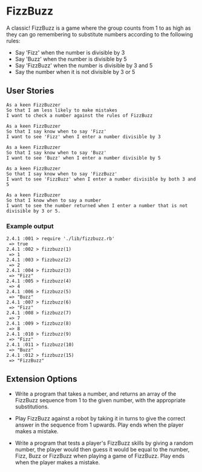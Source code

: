 # FizzBuzz

A classic! FizzBuzz is a game where the group counts from 1 to as high as they can go remembering to substitute numbers according to the following rules:

- Say 'Fizz' when the number is divisible by 3
- Say 'Buzz' when the number is divisible by 5
- Say 'FizzBuzz' when the number is divisible by 3 and 5
- Say the number when it is not divisible by 3 or 5

## User Stories

```
As a keen FizzBuzzer
So that I am less likely to make mistakes
I want to check a number against the rules of FizzBuzz
```

```
As a keen FizzBuzzer
So that I say know when to say 'Fizz'
I want to see 'Fizz' when I enter a number divisible by 3
```

```
As a keen FizzBuzzer
So that I say know when to say 'Buzz'
I want to see 'Buzz' when I enter a number divisible by 5
```

```
As a keen FizzBuzzer
So that I say know when to say 'FizzBuzz'
I want to see 'FizzBuzz' when I enter a number divisible by both 3 and 5
```

```
As a keen FizzBuzzer
So that I know when to say a number
I want to see the number returned when I enter a number that is not divisible by 3 or 5.
```

### Example output

```
2.4.1 :001 > require './lib/fizzbuzz.rb'
 => true
2.4.1 :002 > fizzbuzz(1)
 => 1
2.4.1 :003 > fizzbuzz(2)
 => 2
2.4.1 :004 > fizzbuzz(3)
 => "Fizz"
2.4.1 :005 > fizzbuzz(4)
 => 4
2.4.1 :006 > fizzbuzz(5)
 => "Buzz"
2.4.1 :007 > fizzbuzz(6)
 => "Fizz"
2.4.1 :008 > fizzbuzz(7)
 => 7
2.4.1 :009 > fizzbuzz(8)
 => 8
2.4.1 :010 > fizzbuzz(9)
 => "Fizz"
2.4.1 :011 > fizzbuzz(10)
 => "Buzz"
2.4.1 :012 > fizzbuzz(15)
 => "FizzBuzz"
```

## Extension Options

- Write a program that takes a number, and returns an array of the FizzBuzz sequence from 1 to the given number, with the appropriate substitutions.

- Play FizzBuzz against a robot by taking it in turns to give the correct answer in the sequence from 1 upwards. Play ends when the player makes a mistake.

- Write a program that tests a player's FizzBuzz skills by giving a random number, the player would then guess it would be equal to the number, Fizz, Buzz or FizzBuzz when playing a game of FizzBuzz. Play ends when the player makes a mistake.
